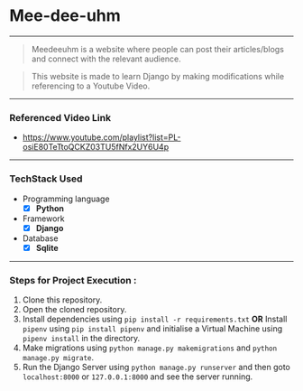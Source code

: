# Mee-dee-uhm


------------------------------------------

> Meedeeuhm is a website where people can post their articles/blogs and connect with the relevant audience. 
 
> This website is made to learn Django by making modifications while referencing to a Youtube Video.

------------------------------------------

### Referenced Video Link

* https://www.youtube.com/playlist?list=PL-osiE80TeTtoQCKZ03TU5fNfx2UY6U4p

------------------------------------------
### TechStack Used

* Programming language
   - [x] **Python**

* Framework
   - [x] **Django**

* Database
   - [x] **Sqlite**

------------------------------------------

### Steps for Project Execution :

1. Clone this repository.
2. Open the cloned repository.
3. Install dependencies using ``pip install -r requirements.txt``
**OR**
Install ``pipenv`` using ``pip install pipenv`` and initialise a Virtual Machine using ``pipenv install`` in the directory.
4. Make migrations using ``python manage.py makemigrations`` and ``python manage.py migrate``.
5. Run the Django Server using ``python manage.py runserver`` and then goto ``localhost:8000`` or ``127.0.0.1:8000`` and see the server running.





